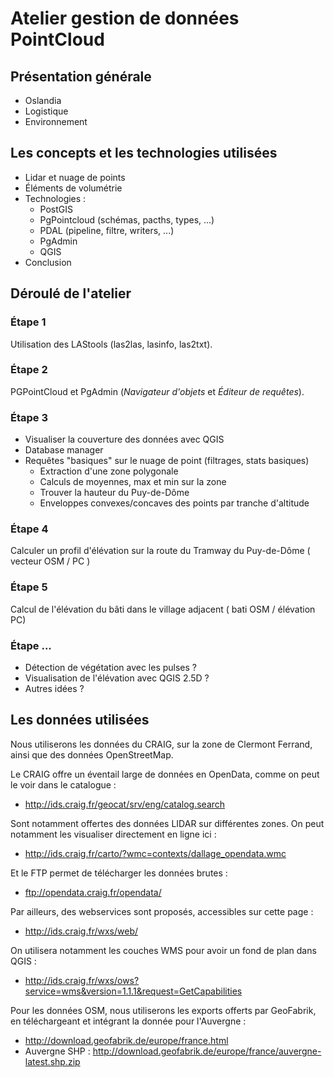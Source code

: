 # Atelier gestion de données PointCloud

## Présentation générale

- Oslandia
- Logistique
- Environnement

## Les concepts et les technologies utilisées

- Lidar et nuage de points
- Éléments de volumétrie
- Technologies :
  - PostGIS
  - PgPointcloud (schémas, pacths, types, ...)
  - PDAL (pipeline, filtre, writers, ...)
  - PgAdmin
  - QGIS
- Conclusion

## Déroulé de l'atelier

### Étape 1

Utilisation des LAStools (las2las, lasinfo, las2txt).

### Étape 2

PGPointCloud et PgAdmin (*Navigateur d'objets* et *Éditeur de requêtes*).

### Étape 3

- Visualiser la couverture des données avec QGIS
- Database manager
- Requêtes "basiques" sur le nuage de point (filtrages, stats basiques)
  - Extraction d'une zone polygonale
  - Calculs de moyennes, max et min sur la zone
  - Trouver la hauteur du Puy-de-Dôme
  - Enveloppes convexes/concaves des points par tranche d'altitude

### Étape 4

Calculer un profil d'élévation sur la route du Tramway du Puy-de-Dôme ( vecteur OSM / PC )

### Étape 5

Calcul de l'élévation du bâti dans le village adjacent ( bati OSM / élévation PC)

### Étape ...

- Détection de végétation avec les pulses ?
- Visualisation de l'élévation avec QGIS 2.5D ?
- Autres idées ?

## Les données utilisées

Nous utiliserons les données du CRAIG, sur la zone de Clermont Ferrand, ainsi que des données OpenStreetMap.

Le CRAIG offre un éventail large de données en OpenData, comme on peut le voir dans le catalogue : 
- http://ids.craig.fr/geocat/srv/eng/catalog.search

Sont notamment offertes des données LIDAR sur différentes zones. On peut notamment les visualiser directement en ligne ici :
- http://ids.craig.fr/carto/?wmc=contexts/dallage_opendata.wmc

Et le FTP permet de télécharger les données brutes :
- ftp://opendata.craig.fr/opendata/

Par ailleurs, des webservices sont proposés, accessibles sur cette page :
- http://ids.craig.fr/wxs/web/

On utilisera notamment les couches WMS pour avoir un fond de plan dans QGIS :
- http://ids.craig.fr/wxs/ows?service=wms&version=1.1.1&request=GetCapabilities

Pour les données OSM, nous utiliserons les exports offerts par GeoFabrik, en téléchargeant et intégrant la donnée pour l'Auvergne :
- http://download.geofabrik.de/europe/france.html
- Auvergne SHP : http://download.geofabrik.de/europe/france/auvergne-latest.shp.zip
